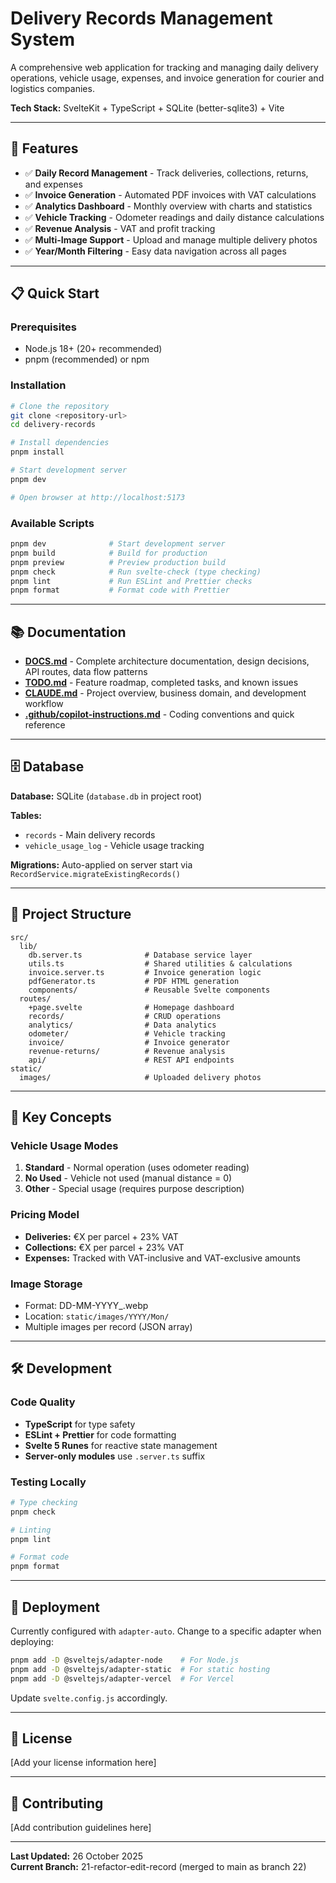 # Delivery Records Management System

A comprehensive web application for tracking and managing daily delivery operations, vehicle usage, expenses, and invoice generation for courier and logistics companies.

**Tech Stack:** SvelteKit + TypeScript + SQLite (better-sqlite3) + Vite

---

## 🚀 Features

- ✅ **Daily Record Management** - Track deliveries, collections, returns, and expenses
- ✅ **Invoice Generation** - Automated PDF invoices with VAT calculations
- ✅ **Analytics Dashboard** - Monthly overview with charts and statistics
- ✅ **Vehicle Tracking** - Odometer readings and daily distance calculations
- ✅ **Revenue Analysis** - VAT and profit tracking
- ✅ **Multi-Image Support** - Upload and manage multiple delivery photos
- ✅ **Year/Month Filtering** - Easy data navigation across all pages

---

## 📋 Quick Start

### Prerequisites

- Node.js 18+ (20+ recommended)
- pnpm (recommended) or npm

### Installation

```bash
# Clone the repository
git clone <repository-url>
cd delivery-records

# Install dependencies
pnpm install

# Start development server
pnpm dev

# Open browser at http://localhost:5173
```

### Available Scripts

```bash
pnpm dev              # Start development server
pnpm build            # Build for production
pnpm preview          # Preview production build
pnpm check            # Run svelte-check (type checking)
pnpm lint             # Run ESLint and Prettier checks
pnpm format           # Format code with Prettier
```

---

## 📚 Documentation

- **[DOCS.md](./DOCS.md)** - Complete architecture documentation, design decisions, API routes, data flow patterns
- **[TODO.md](./TODO.md)** - Feature roadmap, completed tasks, and known issues
- **[CLAUDE.md](./CLAUDE.md)** - Project overview, business domain, and development workflow
- **[.github/copilot-instructions.md](./.github/copilot-instructions.md)** - Coding conventions and quick reference

---

## 🗄️ Database

**Database:** SQLite (`database.db` in project root)

**Tables:**

- `records` - Main delivery records
- `vehicle_usage_log` - Vehicle usage tracking

**Migrations:** Auto-applied on server start via `RecordService.migrateExistingRecords()`

---

## 📁 Project Structure

```
src/
  lib/
    db.server.ts              # Database service layer
    utils.ts                  # Shared utilities & calculations
    invoice.server.ts         # Invoice generation logic
    pdfGenerator.ts           # PDF HTML generation
    components/               # Reusable Svelte components
  routes/
    +page.svelte              # Homepage dashboard
    records/                  # CRUD operations
    analytics/                # Data analytics
    odometer/                 # Vehicle tracking
    invoice/                  # Invoice generator
    revenue-returns/          # Revenue analysis
    api/                      # REST API endpoints
static/
  images/                     # Uploaded delivery photos
```

---

## 🔑 Key Concepts

### Vehicle Usage Modes

1. **Standard** - Normal operation (uses odometer reading)
2. **No Used** - Vehicle not used (manual distance = 0)
3. **Other** - Special usage (requires purpose description)

### Pricing Model

- **Deliveries:** €X per parcel + 23% VAT
- **Collections:** €X per parcel + 23% VAT
- **Expenses:** Tracked with VAT-inclusive and VAT-exclusive amounts

### Image Storage

- Format: DD-MM-YYYY\_<random>.webp
- Location: `static/images/YYYY/Mon/`
- Multiple images per record (JSON array)

---

## 🛠️ Development

### Code Quality

- **TypeScript** for type safety
- **ESLint + Prettier** for code formatting
- **Svelte 5 Runes** for reactive state management
- **Server-only modules** use `.server.ts` suffix

### Testing Locally

```bash
# Type checking
pnpm check

# Linting
pnpm lint

# Format code
pnpm format
```

---

## 🚢 Deployment

Currently configured with `adapter-auto`. Change to a specific adapter when deploying:

```bash
pnpm add -D @sveltejs/adapter-node    # For Node.js
pnpm add -D @sveltejs/adapter-static  # For static hosting
pnpm add -D @sveltejs/adapter-vercel  # For Vercel
```

Update `svelte.config.js` accordingly.

---

## 📝 License

[Add your license information here]

---

## 🤝 Contributing

[Add contribution guidelines here]

---

**Last Updated:** 26 October 2025  
**Current Branch:** 21-refactor-edit-record (merged to main as branch 22)
